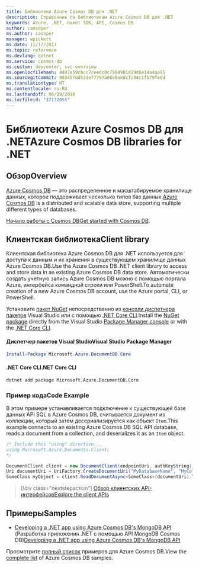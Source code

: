 ```yaml
---
title: Библиотеки Azure Cosmos DB для .NET
description: Справочник по библиотекам Azure Cosmos DB для .NET
keywords: Azure, .NET, пакет SDK, API, Cosmos DB
author: camsoper
ms.author: casoper
manager: wpickett
ms.date: 11/17/2017
ms.topic: reference
ms.devlang: dotnet
ms.service: cosmos-db
ms.custom: devcenter, svc-overview
ms.openlocfilehash: 4407e59cbcc7ceedc0c7964981d29d6e14a4aa95
ms.sourcegitcommit: 903457bd531e77797a86e6aedcfc94c1fb79fe6d
ms.translationtype: HT
ms.contentlocale: ru-RU
ms.lasthandoff: 06/29/2018
ms.locfileid: "37132055"
---
```

# <a name="azure-cosmos-db-libraries-for-net"></a><span data-ttu-id="15256-104">Библиотеки Azure Cosmos DB для .NET</span><span class="sxs-lookup"><span data-stu-id="15256-104">Azure Cosmos DB libraries for .NET</span></span>

## <a name="overview"></a><span data-ttu-id="15256-105">Обзор</span><span class="sxs-lookup"><span data-stu-id="15256-105">Overview</span></span>

<span data-ttu-id="15256-106">[Azure Cosmos DB](https://docs.microsoft.com/azure/cosmos-db/introduction) — это распределенное и масштабируемое хранилище данных, которое поддерживает несколько типов баз данных.</span><span class="sxs-lookup"><span data-stu-id="15256-106">[Azure Cosmos DB](https://docs.microsoft.com/azure/cosmos-db/introduction) is a distributed and scalable data store, supporting multiple different types of databases.</span></span>

<span data-ttu-id="15256-107">[Начало работы с Cosmos DB](https://docs.microsoft.com/azure/cosmos-db/create-sql-api-dotnet)</span><span class="sxs-lookup"><span data-stu-id="15256-107">[Get started with Cosmos DB](https://docs.microsoft.com/azure/cosmos-db/create-sql-api-dotnet).</span></span>

## <a name="client-library"></a><span data-ttu-id="15256-108">Клиентская библиотека</span><span class="sxs-lookup"><span data-stu-id="15256-108">Client library</span></span>

<span data-ttu-id="15256-109">Клиентская библиотека Azure Cosmos DB для .NET используется для доступа к данным и их хранения в существующем хранилище данных Azure Cosmos DB.</span><span class="sxs-lookup"><span data-stu-id="15256-109">Use the Azure Cosmos DB .NET client library to access and store data in an existing Azure Cosmos DB data store.</span></span>  <span data-ttu-id="15256-110">Автоматически создать учетную запись Azure Cosmos DB можно с помощью портала Azure, интерфейса командной строки или PowerShell.</span><span class="sxs-lookup"><span data-stu-id="15256-110">To automate creation of a new Azure Cosmos DB account, use the Azure portal, CLI, or PowerShell.</span></span>

<span data-ttu-id="15256-111">Установите [пакет NuGet](https://www.nuget.org/packages/Microsoft.Azure.DocumentDB.Core) непосредственно из [консоли диспетчера пакетов][PackageManager] Visual Studio или с помощью [.NET Core CLI][DotNetCLI].</span><span class="sxs-lookup"><span data-stu-id="15256-111">Install the [NuGet package](https://www.nuget.org/packages/Microsoft.Azure.DocumentDB.Core) directly from the Visual Studio [Package Manager console][PackageManager] or with the [.NET Core CLI][DotNetCLI].</span></span>

#### <a name="visual-studio-package-manager"></a><span data-ttu-id="15256-112">Диспетчер пакетов Visual Studio</span><span class="sxs-lookup"><span data-stu-id="15256-112">Visual Studio Package Manager</span></span>

```powershell
Install-Package Microsoft.Azure.DocumentDB.Core
```

#### <a name="net-core-cli"></a><span data-ttu-id="15256-113">.NET Core CLI</span><span class="sxs-lookup"><span data-stu-id="15256-113">.NET Core CLI</span></span>

```bash
dotnet add package Microsoft.Azure.DocumentDB.Core
```

### <a name="code-example"></a><span data-ttu-id="15256-114">Пример кода</span><span class="sxs-lookup"><span data-stu-id="15256-114">Code Example</span></span>

<span data-ttu-id="15256-115">В этом примере устанавливается подключение к существующей базе данных API SQL в Azure Cosmos DB, считывается документ из коллекции, который затем десериализируется как объект `Item`.</span><span class="sxs-lookup"><span data-stu-id="15256-115">This example connects to an existing Azure Cosmos DB SQL API database, reads a document from a collection, and deserializes it as an `Item` object.</span></span>   

```csharp
/* Include this "using" directive...
using Microsoft.Azure.Documents.Client;
*/

DocumentClient client = new DocumentClient(endpointUri, authKeyString);
Uri documentUri = UriFactory.CreateDocumentUri("MyDatabaseName", "MyCollectionName", "DocumentId");
SomeClass myObject = client.ReadDocumentAsync<SomeClass>(documentUri).ToString().Result;
```

> [!div class="nextstepaction"]
> [<span data-ttu-id="15256-116">Обзор клиентских API-интерфейсов</span><span class="sxs-lookup"><span data-stu-id="15256-116">Explore the client APIs</span></span>](/dotnet/api/overview/azure/cosmosdb/client)

## <a name="samples"></a><span data-ttu-id="15256-117">Примеры</span><span class="sxs-lookup"><span data-stu-id="15256-117">Samples</span></span>

* <span data-ttu-id="15256-118">[Developing a .NET app using Azure Cosmos DB's MongoDB API](https://azure.microsoft.com/resources/samples/azure-cosmos-db-mongodb-dotnet-getting-started/) (Разработка приложения .NET с помощью API MongoDB Cosmos DB)</span><span class="sxs-lookup"><span data-stu-id="15256-118">[Developing a .NET app using Azure Cosmos DB's MongoDB API](https://azure.microsoft.com/resources/samples/azure-cosmos-db-mongodb-dotnet-getting-started/)</span></span>

<span data-ttu-id="15256-119">Просмотрите [полный список](https://azure.microsoft.com/resources/samples/?platform=dotnet&term=cosmosdb) примеров для Azure Cosmos DB.</span><span class="sxs-lookup"><span data-stu-id="15256-119">View the [complete list](https://azure.microsoft.com/resources/samples/?platform=dotnet&term=cosmosdb) of Azure Cosmos DB samples.</span></span>

[PackageManager]: https://docs.microsoft.com/nuget/tools/package-manager-console
[DotNetCLI]: https://docs.microsoft.com/dotnet/core/tools/dotnet-add-package

